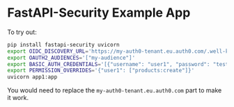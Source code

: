 # FastAPI-Security Example App

To try out:

```bash
pip install fastapi-security uvicorn
export OIDC_DISCOVERY_URL='https://my-auth0-tenant.eu.auth0.com/.well-known/openid-configuration'
export OAUTH2_AUDIENCES='["my-audience"]'
export BASIC_AUTH_CREDENTIALS='[{"username": "user1", "password": "test"}]'
export PERMISSION_OVERRIDES='{"user1": ["products:create"]}'
uvicorn app1:app
```

You would need to replace the `my-auth0-tenant.eu.auth0.com` part to make it work.
